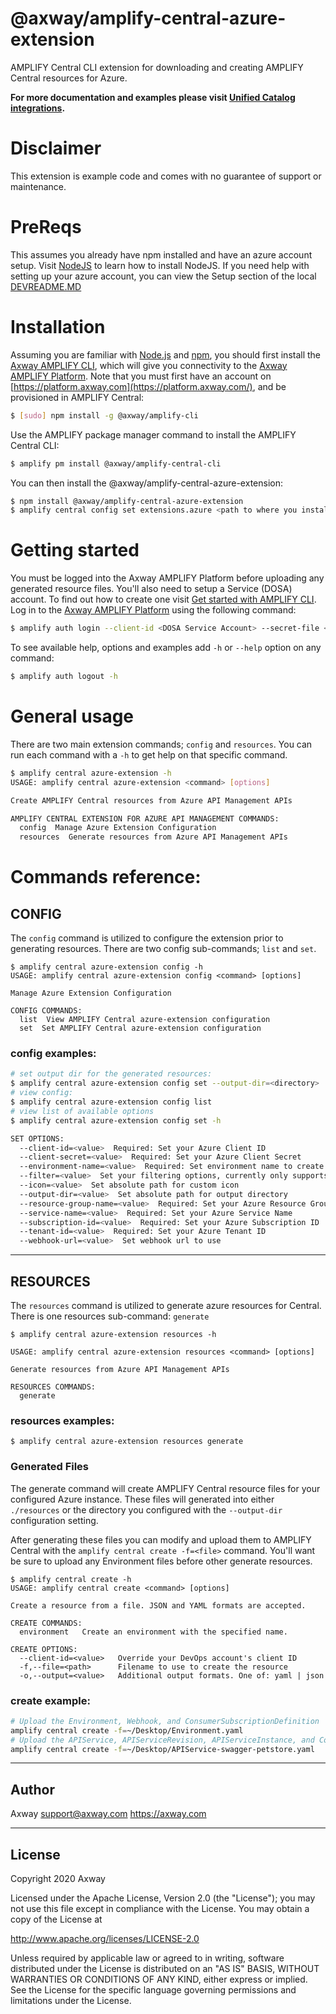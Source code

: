 # @axway/amplify-central-azure-extension

AMPLIFY Central CLI extension for downloading and creating AMPLIFY Central resources for Azure.

**For more documentation and examples please visit [Unified Catalog integrations](https://github.com/Axway/unified-catalog-integrations).**

# Disclaimer

This extension is example code and comes with no guarantee of support or maintenance.

# PreReqs

This assumes you already have npm installed and have an azure account setup. Visit [NodeJS](https://nodejs.org/) to learn how to install NodeJS. If you need help with setting up your azure account, you can view the Setup section of the local [DEVREADME.MD](DEVREADME.md)

# Installation

Assuming you are familiar with [Node.js](https://nodejs.org) and [npm](https://npmjs.com), you should first install the [Axway AMPLIFY CLI](https://www.npmjs.com/package/@axway/amplify-cli), which will give you connectivity to the [Axway AMPLIFY Platform](https://www.axway.com/en/products/amplify). Note that you must first have an account on [https://platform.axway.com](https://platform.axway.com/), and be provisioned in AMPLIFY Central:

```bash
$ [sudo] npm install -g @axway/amplify-cli
```

Use the AMPLIFY package manager command to install the AMPLIFY Central CLI:

```bash
$ amplify pm install @axway/amplify-central-cli
```

You can then install the @axway/amplify-central-azure-extension:

```bash
$ npm install @axway/amplify-central-azure-extension
$ amplify central config set extensions.azure <path to where you installed module>
```

# Getting started

You must be logged into the Axway AMPLIFY Platform before uploading any generated resource files. You'll also need to setup a Service (DOSA) account. To find out how to create one visit [Get started with AMPLIFY CLI](https://docs.axway.com/bundle/axway-open-docs/page/docs/central/cli_getstarted/index.html). Log in to the [Axway AMPLIFY Platform](https://www.axway.com/en/products/amplify) using the following command:

```bash
$ amplify auth login --client-id <DOSA Service Account> --secret-file <Private Key>
```

To see available help, options and examples add `-h` or `--help` option on any command:

```bash
$ amplify auth logout -h
```

# General usage

There are two main extension commands; `config` and `resources`. You can run each command with a `-h` to get help on that specific command.

```bash
$ amplify central azure-extension -h
USAGE: amplify central azure-extension <command> [options]

Create AMPLIFY Central resources from Azure API Management APIs

AMPLIFY CENTRAL EXTENSION FOR AZURE API MANAGEMENT COMMANDS:
  config  Manage Azure Extension Configuration
  resources  Generate resources from Azure API Management APIs
```

# Commands reference:

## CONFIG

The `config` command is utilized to configure the extension prior to generating resources. There are two config sub-commands; `list` and `set`.

```text
$ amplify central azure-extension config -h
USAGE: amplify central azure-extension config <command> [options]

Manage Azure Extension Configuration

CONFIG COMMANDS:
  list  View AMPLIFY Central azure-extension configuration
  set  Set AMPLIFY Central azure-extension configuration
```

### config examples:

```bash
# set output dir for the generated resources:
$ amplify central azure-extension config set --output-dir=<directory>
# view config:
$ amplify central azure-extension config list
# view list of available options
$ amplify central azure-extension config set -h

SET OPTIONS:
  --client-id=<value>  Required: Set your Azure Client ID
  --client-secret=<value>  Required: Set your Azure Client Secret
  --environment-name=<value>  Required: Set environment name to create
  --filter=<value>  Set your filtering options, currently only supports a tag. Ex: --filter tags=myTag
  --icon=<value>  Set absolute path for custom icon
  --output-dir=<value>  Set absolute path for output directory
  --resource-group-name=<value>  Required: Set your Azure Resource Group Name
  --service-name=<value>  Required: Set your Azure Service Name
  --subscription-id=<value>  Required: Set your Azure Subscription ID
  --tenant-id=<value>  Required: Set your Azure Tenant ID
  --webhook-url=<value>  Set webhook url to use
```

---

## RESOURCES

The `resources` command is utilized to generate azure resources for Central. There is one resources sub-command: `generate`

```text
$ amplify central azure-extension resources -h

USAGE: amplify central azure-extension resources <command> [options]

Generate resources from Azure API Management APIs

RESOURCES COMMANDS:
  generate
```

### resources examples:

```
$ amplify central azure-extension resources generate
```

### Generated Files

The generate command will create AMPLIFY Central resource files for your configured Azure instance. These files will generated into either `./resources` or the directory you configured with the `--output-dir` configuration setting.

After generating these files you can modify and upload them to AMPLIFY Central with the `amplify central create -f=<file>` command. You'll want be sure to upload any Environment files before other generate resources.

```
$ amplify central create -h
USAGE: amplify central create <command> [options]

Create a resource from a file. JSON and YAML formats are accepted.

CREATE COMMANDS:
  environment   Create an environment with the specified name.

CREATE OPTIONS:
  --client-id=<value>   Override your DevOps account's client ID
  -f,--file=<path>      Filename to use to create the resource
  -o,--output=<value>   Additional output formats. One of: yaml | json
```

### create example:

```bash
# Upload the Environment, Webhook, and ConsumerSubscriptionDefinition
amplify central create -f=~/Desktop/Environment.yaml
# Upload the APIService, APIServiceRevision, APIServiceInstance, and ConsumerInstance
amplify central create -f=~/Desktop/APIService-swagger-petstore.yaml
```

---

## Author

Axway <support@axway.com> https://axway.com

---

## License

Copyright 2020 Axway

Licensed under the Apache License, Version 2.0 (the "License");
you may not use this file except in compliance with the License.
You may obtain a copy of the License at

http://www.apache.org/licenses/LICENSE-2.0

Unless required by applicable law or agreed to in writing, software
distributed under the License is distributed on an "AS IS" BASIS,
WITHOUT WARRANTIES OR CONDITIONS OF ANY KIND, either express or implied.
See the License for the specific language governing permissions and
limitations under the License.
